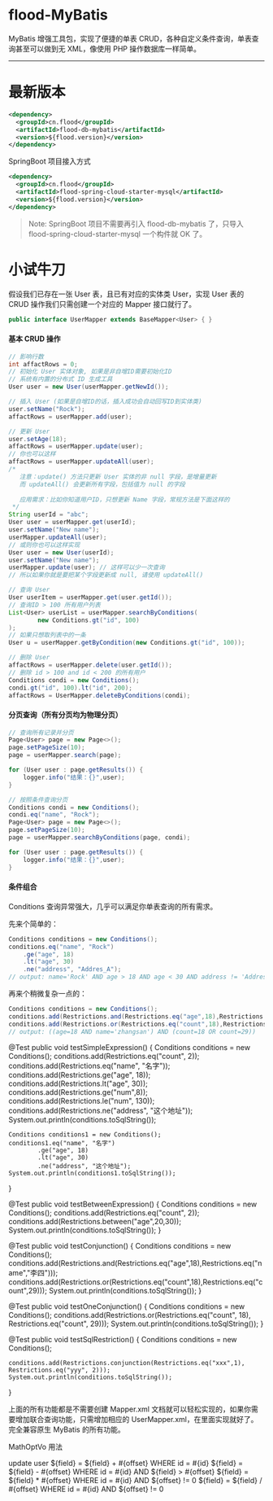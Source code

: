 # flood-MyBatis
MyBatis 增强工具包，实现了便捷的单表 CRUD，各种自定义条件查询，单表查询甚至可以做到无 XML，像使用 PHP 操作数据库一样简单。

--------------------------------------------------
# 最新版本

```xml
<dependency>
  <groupId>cn.flood</groupId>
  <artifactId>flood-db-mybatis</artifactId>
  <version>${flood.version}</version>
</dependency>
```

SpringBoot 项目接入方式
```xml
<dependency>
  <groupId>cn.flood</groupId>
  <artifactId>flood-spring-cloud-starter-mysql</artifactId>
  <version>${flood.version}</version>
</dependency>
```
> Note: SpringBoot 项目不需要再引入 flood-db-mybatis 了，只导入 flood-spring-cloud-starter-mysql 一个构件就 OK 了。

# 小试牛刀
假设我们已存在一张 User 表，且已有对应的实体类 User，实现 User 表的 CRUD 操作我们只需创建一个对应的 Mapper 接口就行了。

```java
public interface UserMapper extends BaseMapper<User> { }
```

#### 基本 CRUD 操作 

```java
// 影响行数
int affactRows = 0;
// 初始化 User 实体对象, 如果是非自增ID需要初始化ID
// 系统有内置的分布式 ID 生成工具
User user = new User(userMapper.getNewId());

// 插入 User (如果是自增ID的话，插入成功会自动回写ID到实体类)
user.setName("Rock");
affactRows = userMapper.add(user);

// 更新 User
user.setAge(18);
affactRows = userMapper.update(user);
// 你也可以这样
affactRows = userMapper.updateAll(user);
/*
   注意：update() 方法只更新 User 实体的非 null 字段，是增量更新
   而 updateAll() 会更新所有字段，包括值为 null 的字段
   
   应用需求：比如你知道用户ID，只想更新 Name 字段，常规方法是下面这样的 
 */
String userId = "abc";
User user = userMapper.get(userId);
user.setName("New name");
userMapper.updateAll(user);
// 或则你也可以这样实现
User user = new User(userId);
user.setName("New name");
userMapper.update(user); // 这样可以少一次查询
// 所以如果你就是要把某个字段更新成 null, 请使用 updateAll()

// 查询 User
User userItem = userMapper.get(user.getId());
// 查询ID > 100 所有用户列表
List<User> userList = userMapper.searchByConditions(
        new Conditions.gt("id", 100)
);
// 如果只想取列表中的一条
User u = userMapper.getByCondition(new Conditions.gt("id", 100));

// 删除 User
affactRows = userMapper.delete(user.getId());
// 删除 id > 100 and id < 200 的所有用户
Conditions condi = new Conditions();
condi.gt("id", 100).lt("id", 200);
affactRows = UserMapper.deleteByConditions(condi);
```

#### 分页查询（所有分页均为物理分页）

```java
// 查询所有记录并分页
Page<User> page = new Page<>();
page.setPageSize(10);
page = userMapper.search(page);

for (User user : page.getResults()) {
	logger.info("结果：{}",user);
}

// 按照条件查询分页
Conditions condi = new Conditions();
condi.eq("name", "Rock");
Page<User> page = new Page<>();
page.setPageSize(10);
page = userMapper.searchByConditions(page, condi);

for (User user : page.getResults()) {
	logger.info("结果：{}",user);
}

```

#### 条件组合

Conditions 查询异常强大，几乎可以满足你单表查询的所有需求。

先来个简单的：

```java
Conditions conditions = new Conditions();
conditions.eq("name", "Rock")
    .ge("age", 18)
    .lt("age", 30)
    .ne("address", "Addres_A");
// output: name='Rock' AND age > 18 AND age < 30 AND address != 'Addres_A'
```

再来个稍微复杂一点的：

```java
Conditions conditions = new Conditions();
conditions.add(Restrictions.and(Restrictions.eq("age",18),Restrictions.eq("name","zhangsan")));
conditions.add(Restrictions.or(Restrictions.eq("count",18),Restrictions.eq("count",29)));
// output: ((age=18 AND name='zhangsan') AND (count=18 OR count=29))
```

@Test
public void testSimpleExpression()
{
    Conditions conditions = new Conditions();
    conditions.add(Restrictions.eq("count", 2));
    conditions.add(Restrictions.eq("name", "名字"));
    conditions.add(Restrictions.ge("age", 18));
    conditions.add(Restrictions.lt("age", 30));
    conditions.add(Restrictions.ge("num",8));
    conditions.add(Restrictions.le("num", 130));
    conditions.add(Restrictions.ne("address", "这个地址"));
    System.out.println(conditions.toSqlString());

    Conditions conditions1 = new Conditions();
    conditions1.eq("name", "名字")
            .ge("age", 18)
            .lt("age", 30)
            .ne("address", "这个地址");
    System.out.println(conditions1.toSqlString());
}

@Test
public void testBetweenExpression()
{
    Conditions conditions = new Conditions();
    conditions.add(Restrictions.eq("count", 2));
    conditions.add(Restrictions.between("age",20,30));
    System.out.println(conditions.toSqlString());
}

@Test
public void testConjunction()
{
    Conditions conditions = new Conditions();
    conditions.add(Restrictions.and(Restrictions.eq("age",18),Restrictions.eq("name","李四")));
    conditions.add(Restrictions.or(Restrictions.eq("count",18),Restrictions.eq("count",29)));
    System.out.println(conditions.toSqlString());
}

@Test
public void testOneConjunction()
{
    Conditions conditions = new Conditions();
    conditions.add(Restrictions.or(Restrictions.eq("count", 18), Restrictions.eq("count", 29)));
    System.out.println(conditions.toSqlString());
}

@Test
public void testSqlRestriction()
{
    Conditions conditions = new Conditions();

    conditions.add(Restrictions.conjunction(Restrictions.eq("xxx",1), Restrictions.eq("yyy", 2)));
    System.out.println(conditions.toSqlString());
}

上面的所有功能都是不需要创建 Mapper.xml 文档就可以轻松实现的，如果你需要增加联合查询功能，只需增加相应的 UserMapper.xml，在里面实现就好了。
完全兼容原生 MyBatis 的所有功能。

MathOptVo 用法

<update id="mathOpt" parameterType="cn.flood.mybatis.plus.support.MathOptVo">
        update user
        <set>
            <if test="opt == 'add'">
                ${field} = ${field} + #{offset} WHERE id = #{id}
            </if>
            <if test="opt == 'subtract'">
                ${field} = ${field} - #{offset} WHERE id = #{id} AND ${field} > #{offset}
            </if>
            <if test="opt == 'multiply'">
                ${field} = ${field} * #{offset} WHERE id = #{id} AND ${offset} != 0
            </if>
            <if test="opt == 'divide'">
                ${field} = ${field} / #{offset} WHERE id = #{id} AND ${offset} != 0
            </if>
        </set>
    </update>